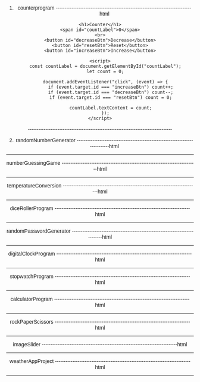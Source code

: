 

1. counterprogram
------------------------------------------------------------------------------html
<!DOCTYPE html>
<html lang="en">
<head>
    <meta charset="UTF-8">
    <meta name="viewport" content="width=device-width, initial-scale=1.0">
    <title>Counter</title>
    <style>
        body {
            font-family: Arial, sans-serif;
            text-align: center;
            margin-top: 50px;
        }
        #countLabel {
            font-size: 2rem;
            display: block;
            margin: 20px 0;
        }
        button {
            font-size: 1.2rem;
            margin: 5px;
            padding: 10px 15px;
            cursor: pointer;
        }
    </style>
</head>
<body>

    <h1>Counter</h1>
    <span id="countLabel">0</span>
    <br>
    <button id="decreaseBtn">Decrease</button>
    <button id="resetBtn">Reset</button>
    <button id="increaseBtn">Increase</button>

    <script>
        const countLabel = document.getElementById("countLabel");
        let count = 0;

        document.addEventListener("click", (event) => {
            if (event.target.id === "increaseBtn") count++;
            if (event.target.id === "decreaseBtn") count--;
            if (event.target.id === "resetBtn") count = 0;
            
            countLabel.textContent = count;
        });
    </script>

</body>
</html>
-----------------------------------------------------------------------------------

2. randomNumberGenerator
------------------------------------------------------------------------------html

-----------------------------------------------------------------------------------
   
numberGuessingGame
------------------------------------------------------------------------------html

-----------------------------------------------------------------------------------

temperatureConversion
------------------------------------------------------------------------------html

-----------------------------------------------------------------------------------
diceRollerProgram
------------------------------------------------------------------------------html

-----------------------------------------------------------------------------------
 randomPasswordGenerator
 ------------------------------------------------------------------------------html

-----------------------------------------------------------------------------------
 digitalClockProgram
 ------------------------------------------------------------------------------html

-----------------------------------------------------------------------------------
 stopwatchProgram
 ------------------------------------------------------------------------------html

-----------------------------------------------------------------------------------
 calculatorProgram
 ------------------------------------------------------------------------------html

-----------------------------------------------------------------------------------
 rockPaperScissors
 ------------------------------------------------------------------------------html

-----------------------------------------------------------------------------------
 imageSlider
 ------------------------------------------------------------------------------html

-----------------------------------------------------------------------------------
 weatherAppProject
 ------------------------------------------------------------------------------html

-----------------------------------------------------------------------------------
